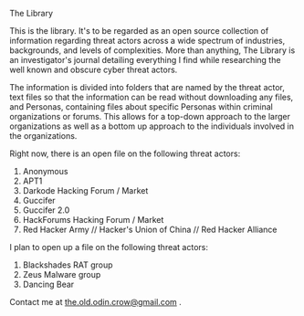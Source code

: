 The Library

This is the library. It's to be regarded as an open source collection of information regarding threat actors across
a wide spectrum of industries, backgrounds, and levels of complexities. More than anything, The Library is an 
investigator's journal detailing everything I find while researching the well known and obscure cyber threat actors.

The information is divided into folders that are named by the threat actor, text files so that the information can 
be read without downloading any files, and Personas, containing files about specific Personas within criminal 
organizations or forums. This allows for a top-down approach to the larger organizations as well as a bottom up 
approach to the individuals involved in the organizations. 

Right now, there is an open file on the following threat actors:

1. Anonymous
2. APT1
3. Darkode Hacking Forum / Market
4. Guccifer
5. Guccifer 2.0
6. HackForums Hacking Forum / Market
7. Red Hacker Army // Hacker's Union of China // Red Hacker Alliance

I plan to open up a file on the following threat actors:

1. Blackshades RAT group
2. Zeus Malware group
3. Dancing Bear 

Contact me at the.old.odin.crow@gmail.com .